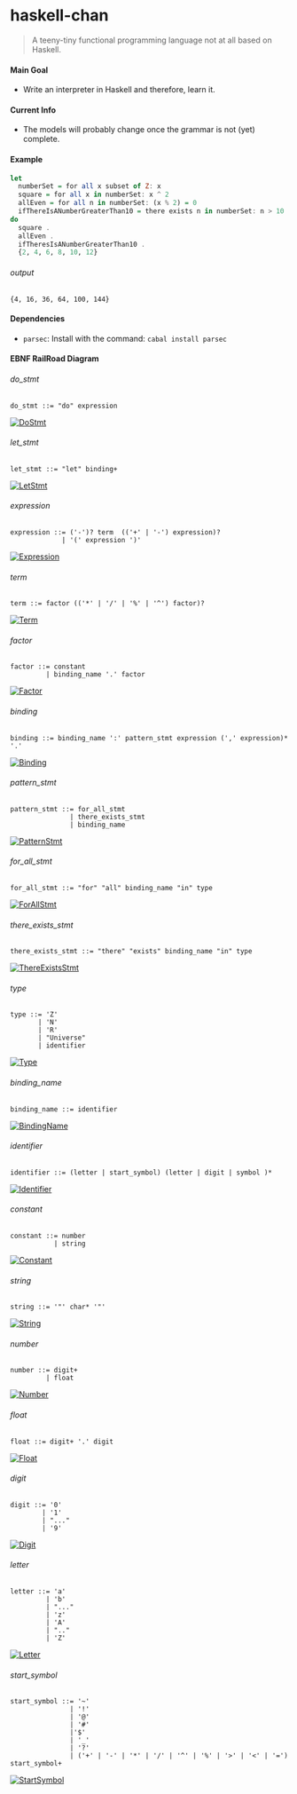 # haskell-chan
> A teeny-tiny functional programming language not at all based on Haskell.

#### Main Goal
- Write an interpreter in Haskell and therefore, learn it.

#### Current Info
- The models will probably change once the grammar is not (yet) complete.

#### Example
```Haskell
let
  numberSet = for all x subset of Z: x
  square = for all x in numberSet: x ^ 2
  allEven = for all n in numberSet: (x % 2) = 0
  ifThereIsANumberGreaterThan10 = there exists n in numberSet: n > 10
do
  square .
  allEven .
  ifTheresIsANumberGreaterThan10 .
  {2, 4, 6, 8, 10, 12}
```

###### output
```
{4, 16, 36, 64, 100, 144}
```

#### Dependencies
  - `parsec`: Install with the command: `cabal install parsec`

#### EBNF RailRoad Diagram
###### do_stmt
```EBNF
do_stmt ::= "do" expression
```
<p align="left">
  <a href="">
    <img alt="DoStmt" src="./img/do_stmt.png" />
  </a>
</p>

###### let_stmt
```EBNF
let_stmt ::= "let" binding+
```
<p align="left">
  <a href="">
    <img alt="LetStmt" src="./img/let_stmt.png" />
  </a>
</p>

###### expression
```EBNF
expression ::= ('-')? term  (('+' | '-') expression)?
             | '(' expression ')'
```
<p align="left">
  <a href="">
    <img alt="Expression" src="./img/expression.png" />
  </a>
</p>

###### term
```EBNF
term ::= factor (('*' | '/' | '%' | '^') factor)?
```
<p align="left">
  <a href="">
    <img alt="Term" src="./img/term.png" />
  </a>
</p>

###### factor
```EBNF
factor ::= constant
         | binding_name '.' factor
```
<p align="left">
  <a href="">
    <img alt="Factor" src="./img/factor.png" />
  </a>
</p>

###### binding
```EBNF
binding ::= binding_name ':' pattern_stmt expression (',' expression)* '.'
```
<p align="left">
  <a href="">
    <img alt="Binding" src="./img/binding.png" />
  </a>
</p>

###### pattern_stmt
```EBNF
pattern_stmt ::= for_all_stmt
               | there_exists_stmt
               | binding_name
```
<p align="left">
  <a href="">
    <img alt="PatternStmt" src="./img/pattern_stmt.png" />
  </a>
</p>

###### for\_all_stmt
```EBNF
for_all_stmt ::= "for" "all" binding_name "in" type
```
<p align="left">
  <a href="">
    <img alt="ForAllStmt" src="./img/for_all_stmt.png" />
  </a>
</p>

###### there\_exists_stmt
```EBNF
there_exists_stmt ::= "there" "exists" binding_name "in" type
```
<p align="left">
  <a href="">
    <img alt="ThereExistsStmt" src="./img/there_exists_stmt.png" />
  </a>
</p>

###### type
```EBNF
type ::= 'Z'
       | 'N'
       | 'R'
       | "Universe"
       | identifier
```
<p align="left">
  <a href="">
    <img alt="Type" src="./img/type.png" />
  </a>
</p>

###### binding_name
```EBNF
binding_name ::= identifier
```
<p align="left">
  <a href="">
    <img alt="BindingName" src="./img/binding_name.png" />
  </a>
</p>

###### identifier
```EBNF
identifier ::= (letter | start_symbol) (letter | digit | symbol )*
```
<p align="left">
  <a href="">
    <img alt="Identifier" src="./img/identifier.png" />
  </a>
</p>

###### constant
```EBNF
constant ::= number
           | string
```
<p align="left">
  <a href="">
    <img alt="Constant" src="./img/constant.png" />
  </a>
</p>

###### string
```EBNF
string ::= '"' char* '"'
```
<p align="left">
  <a href="">
    <img alt="String" src="./img/string.png" />
  </a>
</p>

###### number
```EBNF
number ::= digit+
         | float
```
<p align="left">
  <a href="">
    <img alt="Number" src="./img/number.png" />
  </a>
</p>

###### float
```EBNF
float ::= digit+ '.' digit
```
<p align="left">
  <a href="">
    <img alt="Float" src="./img/float.png" />
  </a>
</p>

###### digit
```EBNF
digit ::= '0'
        | '1'
        | "..."
        | '9'
```
<p align="left">
  <a href="">
    <img alt="Digit" src="./img/digit.png" />
  </a>
</p>

###### letter
```EBNF
letter ::= 'a' 
         | 'b'
         | "..."
         | 'z'
         | 'A'
         | ".."
         | 'Z'
```
<p align="left">
  <a href="">
    <img alt="Letter" src="./img/letter.png" />
  </a>
</p>

###### start_symbol
```EBNF
start_symbol ::= '~'
               | '!' 
               | '@'
               | '#'
               |'$'
               | '_'
               | '?'
               | ('+' | '-' | '*' | '/' | '^' | '%' | '>' | '<' | '=') start_symbol+
```
<p align="left">
  <a href="">
    <img alt="StartSymbol" src="./img/start_symbol.png" />
  </a>
</p>
